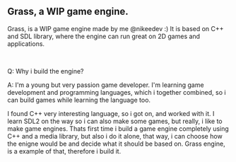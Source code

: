 ## Grass, a WIP game engine.

Grass, is a WIP game engine made by me @nikeedev :)
It is based on C++ and SDL library, where the engine can run great on 2D games and applications.

<br>

Q: Why i build the engine?

A: I'm a young but very passion game developer. I'm learning game development and programming languages, which i together combined, so i can build games while learning the language too.  

I found C++ very interesting language, so i got on, and worked with it. 
I learn SDL2 on the way so i can also make some games, but really, i like to make game engines. 
Thats first time i build a game engine completely using C++ and a media library, but also i do it alone, that way, i can choose how the enigne would be and decide what it should be based on. Grass engine, is a example of that, therefore i build it.


 
